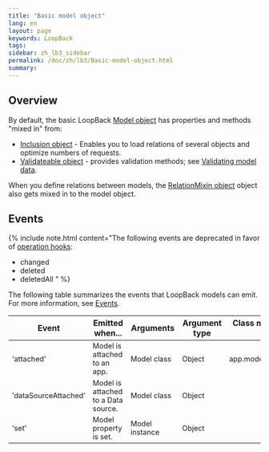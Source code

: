 ```yaml
---
title: "Basic model object"
lang: en
layout: page
keywords: LoopBack
tags:
sidebar: zh_lb3_sidebar
permalink: /doc/zh/lb3/Basic-model-object.html
summary:
---
```


## Overview

By default, the basic LoopBack [Model object](http://apidocs.strongloop.com/loopback/#model) has properties and methods "mixed in" from:

* [Inclusion object](http://apidocs.strongloop.com/loopback-datasource-juggler/#inclusion) - Enables you to load relations of several objects and optimize numbers of requests.
* [Validateable object](http://apidocs.strongloop.com/loopback-datasource-juggler/#validatable) - provides validation methods;
  see [Validating model data](Validating-model-data.html).

When you define relations between models,
the [RelationMixin object](http://apidocs.strongloop.com/loopback-datasource-juggler/#relationmixin) object also gets mixed in to the model object.

## Events

{% include note.html content="The following events are deprecated in favor of [operation hooks](Operation-hooks.html):

* changed
* deleted
* deletedAll
" %}

The following table summarizes the events that LoopBack models can emit.
For more information, see [Events](Events.html).

<table>
  <thead>
    <tr>
      <th width="150">Event</th>
      <th width="180">Emitted when...</th>
      <th>Arguments</th>
      <th>Argument type</th>
      <th>Class methods that emit</th>
      <th width="230">Instance methods that emit</th>
    </tr>
  </thead>
  <tbody style="font-size: 90%;">    
    <tr>
      <td>'attached'</td>
      <td>Model is attached to an app.
      </td>
      <td>Model class</td>
      <td>Object</td>
      <td>app.model(<em>modelName</em>)</td>
      <td>&nbsp;</td>
    </tr>
    <tr>
      <td>'dataSourceAttached'</td>
      <td>Model is attached to a Data source.</td>
      <td>Model class</td>
      <td>Object</td>
      <td>&nbsp;</td>
      <td>DataSource.prototype<br/>.createModel
          <br/>DataSource.prototype<br/>.define
      </td>
    </tr>
    <tr>
      <td>'set'</td>
      <td>Model property is set.</td>
      <td>Model instance</td>
      <td>Object</td>
      <td>&nbsp;</td>
      <td>Model.prototype<br/>.setAttributes()
      </td>
    </tr>
  </tbody>
</table>
